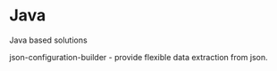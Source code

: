 # Java
Java based solutions

json-configuration-builder - provide flexible data extraction from json. 
